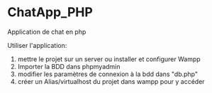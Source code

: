 # ChatApp_PHP
Application de chat en php


Utiliser l'application:
1. mettre le projet sur un server ou installer et configurer Wampp
2. Importer la BDD dans phpmyadmin
3. modifier les paramètres de connexion à la bdd dans "db.php"
4. créer un Alias/virtualhost du projet dans wampp pour y accéder
